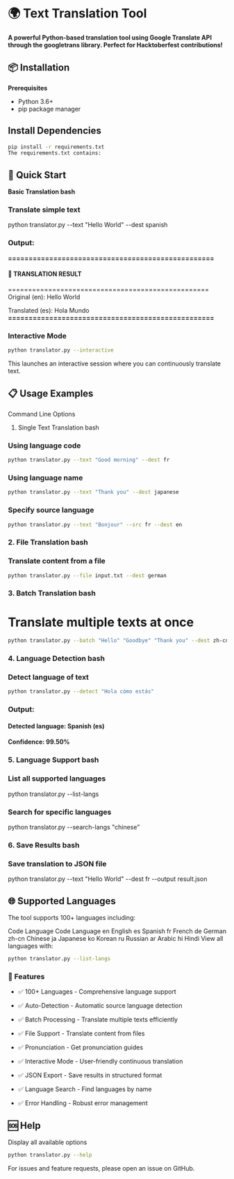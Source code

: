 
# 🌍 Text Translation Tool
**A powerful Python-based translation tool using Google Translate API through the googletrans library. Perfect for Hacktoberfest contributions!**

## 📦 Installation
 **Prerequisites**
- Python 3.6+
- pip package manager

## Install Dependencies
```bash
pip install -r requirements.txt
The requirements.txt contains:
```


## 🚀 Quick Start
**Basic Translation bash**
### Translate simple text
python translator.py --text "Hello World" --dest spanish

### Output:
**==================================================**
#### 📝 TRANSLATION RESULT
==================================================
Original (en): Hello World

Translated (es): Hola Mundo
**==================================================**
### Interactive Mode
```bash
python translator.py --interactive
```
This launches an interactive session where you can continuously translate text.

## 📋 Usage Examples
Command Line Options
1. Single Text Translation
bash
### Using language code
```bash
python translator.py --text "Good morning" --dest fr
```
### Using language name 
```bash 
python translator.py --text "Thank you" --dest japanese
```
### Specify source language
```bash
python translator.py --text "Bonjour" --src fr --dest en
```
### **2. File Translation bash**
### Translate content from a file
```bash
python translator.py --file input.txt --dest german
```
### **3. Batch Translation bash**
# Translate multiple texts at once
```bash
python translator.py --batch "Hello" "Goodbye" "Thank you" --dest zh-cn
```
### **4. Language Detection bash**
### Detect language of text
```bash
python translator.py --detect "Hola cómo estás"
```
### Output:
#### Detected language: Spanish (es)
#### Confidence: 99.50%
### **5. Language Support bash**
### List all supported languages
python translator.py --list-langs

### Search for specific languages
python translator.py --search-langs "chinese"
### **6. Save Results bash**
### Save translation to JSON file
python translator.py --text "Hello World" --dest fr --output result.json

## 🌐 Supported Languages
The tool supports 100+ languages including:

Code	Language	Code	Language
en	English	es	Spanish
fr	French	de	German
zh-cn	Chinese	ja	Japanese
ko	Korean	ru	Russian
ar	Arabic	hi	Hindi
View all languages with:

```bash
python translator.py --list-langs
```
### 🔧 Features
- ✅ 100+ Languages - Comprehensive language support
- ✅ Auto-Detection - Automatic source language detection

- ✅ Batch Processing - Translate multiple texts efficiently

- ✅ File Support - Translate content from files

- ✅ Pronunciation - Get pronunciation guides

- ✅ Interactive Mode - User-friendly continuous translation

- ✅ JSON Export - Save results in structured format

- ✅ Language Search - Find languages by name

- ✅ Error Handling - Robust error management


## 🆘 Help

 Display all available options
```bash
python translator.py --help
```
For issues and feature requests, please open an issue on GitHub.


